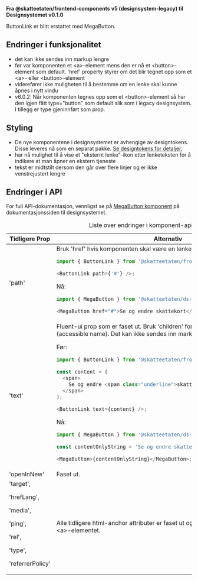 **Fra @skatteetaten/frontend-components v5 (designsystem-legacy) til Designsystemet v0.1.0**

ButtonLink er blitt erstattet med MegaButton.

## Endringer i funksjonalitet

- det kan ikke sendes inn markup lengre
- før var komponenten et &lt;a&gt;-element mens den er nå et &lt;button&gt;-element som default. 'href' property styrer om det blir tegnet opp som et &lt;a&gt;- eller &lt;button&gt;-element
- viderefører ikke muligheten til å bestemme om en lenke skal kunne åpnes i nytt vindu
- v6.0.2: Når komponenten tegnes opp som et &lt;button&gt;-element så har den igjen fått type="button" som default slik som i legacy designsystem. I tillegg er type gjeninnført som prop.

## Styling

- De nye komponentene i designsystemet er avhengige av designtokens. Disse leveres nå som en separat pakke. <a class="brodtekst-link" href="#section-designtokens-deprecated">Se designtokens for detaljer.</a>
- har nå mulighet til å vise et "eksternt lenke"-ikon etter lenketeksten for å indikere at man åpner en ekstern tjeneste
- tekst er midtstilt dersom den går over flere linjer og er ikke venstrejustert lengre

## Endringer i API

For full API-dokumentasjon, vennligst se på [MegaButton komponent](https://www.skatteetaten.no/stilogtone/designsystemet/komponenter/megabutton/) på dokumentasjonssiden til designsystemet.

<div className="migration-tabell">
<table>
<caption>Liste over endringer i komponent-api'et</caption>
<thead><tr><th>Tidligere Prop</th><th>Alternativ</th></tr></thead>
<tbody>
<tr>
<td>'path'</td>
<td>
Bruk 'href' hvis komponenten skal være en lenke.
Før:

```javascript static
import { ButtonLink } from '@skatteetaten/frontend-components/ButtonLink';

<ButtonLink path={'#'} />;
```

Nå:

```js static
import { MegaButton } from '@skatteetaten/ds-buttons';

<MegaButton href="#">Se og endre skattekort</MegaButton>;
```

</td>
</tr>

<tr>
<td>'text'</td>
<td>
Fluent-ui prop som er faset ut. Bruk 'children' for å gi komponenten en tekst (accessible name). Det kan ikke sendes inn markup lengre.

Før:

```javascript static
import { ButtonLink } from '@skatteetaten/frontend-components/ButtonLink';

const content = (
  <span>
    Se og endre <span class="underline">skattekort</span>
  </span>
);

<ButtonLink text={content} />;
```

Nå:

```js static
import { MegaButton } from '@skatteetaten/ds-buttons';

const contentOnlyString = 'Se og endre skattekort';

<MegaButton>{contentOnlyString}</MegaButton>;
```

</td>
</tr>

<tr>
<td>'openInNew'</td>
<td>
Faset ut.
</td>
</tr>

<tr>
<td>'target',

'hrefLang',

'media',

'ping',

'rel',

'type',

'referrerPolicy'</td>

<td>
Alle tidligere html-anchor attributer er faset ut og sendes dermed ikke videre til &lt;a&gt;-elementet.
</td>
</tr>
</tbody>
</table>
</div>
